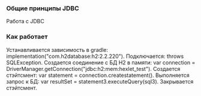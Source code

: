 ﻿### Общие принципы JDBC

Работа с JDBC

### Как работает

Устанавливается зависимость в gradle:  implementation("com.h2database:h2:2.2.220").
Подключается: throws SQLException.
Создается соединение с БД H2 в памяти: var connection = DriverManager.getConnection("jdbc:h2:mem:hexlet_test").
Создается стэйтсмент: var statement = connection.createstatement().
Выполняется запрос к БД: var resultSet = statement3.executeQuery(sql3).
Закрывается стэйтсмент.
